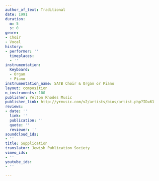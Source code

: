 ```yaml
---
author_of_text: Traditional
date: 1991
duration:
  m: 5
  s: 0
genre:
- Choir
- Vocal
history:
- performer: ''
  timeplaces:
  - ''
instrumentation:
  Keyboard:
  - Organ
  - Piano
instrumentation_name: SATB Choir & Organ or Piano
layout: composition
n_instruments: 100
publisher: Yelton Rhodes Music
publisher_link: http://yrmusic.com/v2/artists/bios/artist.php?ID=61
reviews:
- date: ''
  link: ''
  publication: ''
  quote: ''
  reviewer: ''
soundcloud_ids:
- ''
title: Supplication
translator: Jewish Publication Society
vimeo_ids:
- ''
youtube_ids:
- ''

---
```

